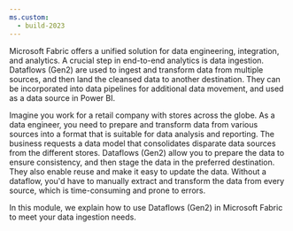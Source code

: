 ```yaml
---
ms.custom:
  - build-2023
---
```

Microsoft Fabric offers a unified solution for data engineering, integration, and analytics. A crucial step in end-to-end analytics is data ingestion. Dataflows (Gen2) are used to ingest and transform data from multiple sources, and then land the cleansed data to another destination. They can be incorporated into data pipelines for additional data movement, and used as a data source in Power BI.

Imagine you work for a retail company with stores across the globe. As a data engineer, you need to prepare and transform data from various sources into a format that is suitable for data analysis and reporting. The business requests a data model that consolidates disparate data sources from the different stores. Dataflows (Gen2) allow you to prepare the data to ensure consistency, and then stage the data in the preferred destination. They also enable reuse and make it easy to update the data. Without a dataflow, you'd have to manually extract and transform the data from every source, which is time-consuming and prone to errors.

In this module, we explain how to use Dataflows (Gen2) in Microsoft Fabric to meet your data ingestion needs.
